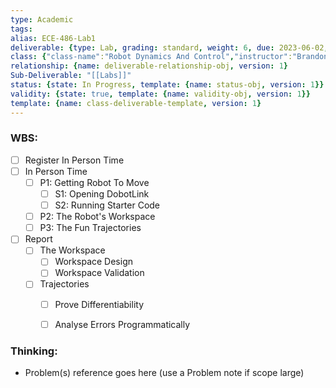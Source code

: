 ```yaml
---
type: Academic
tags: 
alias: ECE-486-Lab1
deliverable: {type: Lab, grading: standard, weight: 6, due: 2023-06-02, alias: ECE-486-L1, template: {name: deliverable-obj, version: 1}}
class: {"class-name":"Robot Dynamics And Control","instructor":"Brandon J. DeHart","medium":"In-Person","start-date":"2023-05-08","university":"University of Waterloo","class-alias":"ECE-486","template":{"name":"class-uni-obj","version":1}}
relationship: {name: deliverable-relationship-obj, version: 1}
Sub-Deliverable: "[[Labs]]"
status: {state: In Progress, template: {name: status-obj, version: 1}}
validity: {state: true, template: {name: validity-obj, version: 1}}
template: {name: class-deliverable-template, version: 1}
---
```


### WBS: 

- [ ] Register In Person Time
- [ ] In Person Time
	- [ ] P1: Getting Robot To Move
		- [ ] S1: Opening DobotLink
		- [ ] S2: Running Starter Code
	- [ ] P2: The Robot's Workspace
	- [ ] P3: The Fun Trajectories 
- [ ] Report
	- [ ] The Workspace
		- [ ] Workspace Design
		- [ ] Workspace Validation
	- [ ] Trajectories
		- [ ] Prove Differentiability
		- [ ] Analyse Errors Programmatically 


### Thinking:

- Problem(s) reference goes here (use a Problem note if scope large)